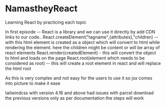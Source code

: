 # NamastheyReact

Learning React by practicing each topic

In first episode --
React is a library and we can use it directly by add CDN links to our code..
React.createElement("tagname",{attributes},"children) -- with this html element is created as a object which will convert to html while rendering the element. here the children might be content or will be array of react elements
React.render(createdElement) - this will convert the object to html and loads on the page
React.root(element which needs to be considered as root) -- this will create a root element in react and will replace the html root

As this is very complex and not easy for the users to use it so jsx comes into picture to make it ease

tailwindcss with version 4.16 and above had issues with parcel download the previous versions only as per documentation the steps will work
